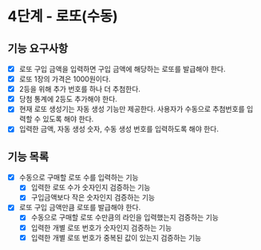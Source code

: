 # 4단계 - 로또(수동)

## 기능 요구사항
- [X] 로또 구입 금액을 입력하면 구입 금액에 해당하는 로또를 발급해야 한다.
- [X] 로또 1장의 가격은 1000원이다.
- [X] 2등을 위해 추가 번호를 하나 더 추첨한다.
- [X] 당첨 통계에 2등도 추가해야 한다.
- [X] 현재 로또 생성기는 자동 생성 기능만 제공한다. 사용자가 수동으로 추첨번호를 입력할 수 있도록 해야 한다.
- [X] 입력한 금액, 자동 생성 숫자, 수동 생성 번호를 입력하도록 해야 한다.

## 기능 목록
- [X] 수동으로 구매할 로또 수를 입력하는 기능
  - [X] 입력한 로또 수가 숫자인지 검증하는 기능
  - [X] 구입금액보다 작은 숫자인지 검증하는 기능
- [X] 로또 구입 금액만큼 로또를 발급해야 한다.
  - [X] 수동으로 구매할 로또 수만큼의 라인을 입력했는지 검증하는 기능
  - [X] 입력한 개별 로또 번호가 숫자인지 검증하는 기능
  - [X] 입력한 개별 로또 번호가 중복된 값이 있는지 검증하는 기능